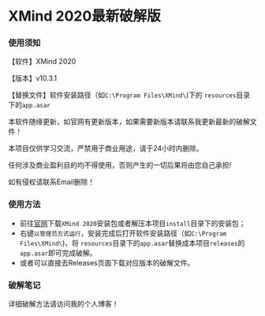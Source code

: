 # XMind 2020最新破解版
### 使用须知

【软件】XMind 2020

【版本】v10.3.1

【替换文件】软件安装路径（如`C:\Program Files\XMind\`)下的 `resources`目录下的`app.asar`

本软件随缘更新，如官网有更新版本，如果需要新版本请联系我更新最新的破解文件！

本项目仅供学习交流，严禁用于商业用途，请于24小时内删除。

任何涉及商业盈利目的均不得使用，否则产生的一切后果将由您自己承担!

如有侵权请联系Email删除！

### 使用方法

- 前往[官网](https://www.xmind.cn/download/)下载`XMind 2020`安装包或者解压本项目`install`目录下的安装包；
- 右键`以管理员方式运行`，安装完成后打开软件安装路径（如`C:\Program Files\XMind\`)，将 `resources`目录下的`app.asar`替换成本项目`releases`的`app.asar`即可完成破解。
- 或者可以直接去Releases页面下载对应版本的破解文件。

### 破解笔记

详细破解方法请访问我的个人博客！